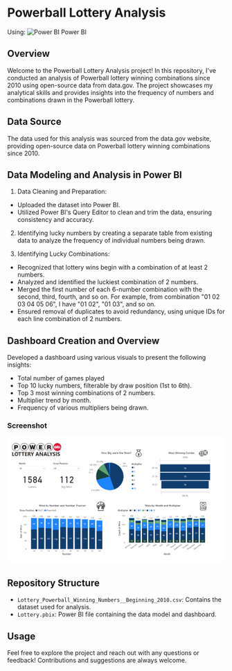 # Powerball Lottery Analysis
Using: <img src="https://github.com/microsoft/PowerBI-Icons/blob/main/SVG/Power-BI.svg" alt="Power BI" width="40" height="40"/> Power BI

## Overview

Welcome to the Powerball Lottery Analysis project! In this repository, I've conducted an analysis of Powerball lottery winning combinations since 2010 using open-source data from data.gov. The project showcases my analytical skills and provides insights into the frequency of numbers and combinations drawn in the Powerball lottery.

## Data Source

The data used for this analysis was sourced from the data.gov website, providing open-source data on Powerball lottery winning combinations since 2010.

## Data Modeling and Analysis in Power BI

1. Data Cleaning and Preparation:
- Uploaded the dataset into Power BI.
- Utilized Power BI's Query Editor to clean and trim the data, ensuring consistency and accuracy.


2. Identifying lucky numbers by creating a separate table from existing data to analyze the frequency of individual numbers being drawn.


3. Identifying Lucky Combinations:
- Recognized that lottery wins begin with a combination of at least 2 numbers.
- Analyzed and identified the luckiest combination of 2 numbers.
- Merged the first number of each 6-number combination with the second, third, fourth, and so on. For example, from combination "01 02 03 04 05 06", I have "01 02", "01 03", and so on.
- Ensured removal of duplicates to avoid redundancy, using unique IDs for each line combination of 2 numbers.

## Dashboard Creation and Overview

Developed a dashboard using various visuals to present the following insights:
- Total number of games played
- Top 10 lucky numbers, filterable by draw position (1st to 6th).
- Top 3 most winning combinations of 2 numbers.
- Multiplier trend by month.
- Frequency of various multipliers being drawn.

### Screenshot
![](https://github.com/IlziraC/Powerball/blob/6c05d1c0ded22c621e27c01fb1f5412bf7ba0211/Dashboard%20snip%20.png)


## Repository Structure

- `Lottery_Powerball_Winning_Numbers__Beginning_2010.csv`: Contains the dataset used for analysis.
- `Lottery.pbix`: Power BI file containing the data model and dashboard.

## Usage

Feel free to explore the project and reach out with any questions or feedback! Contributions and suggestions are always welcome.
